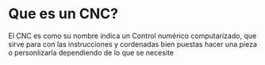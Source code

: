 # Que es un CNC?

El CNC es como su nombre indica un Control numérico computarizado, que sirve para con las instrucciones y cordenadas bien puestas hacer una pieza o personlizarla dependiendo de lo que se necesite
